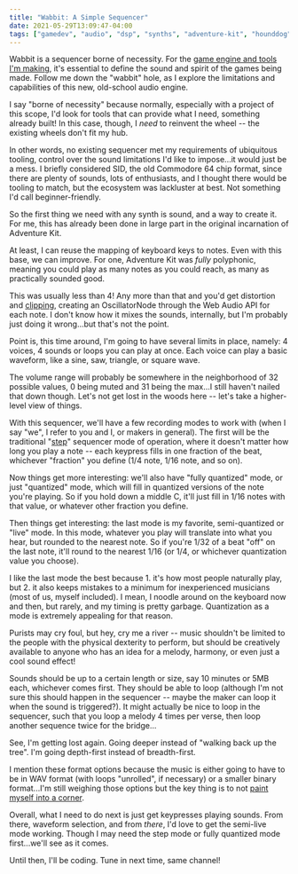 ```yaml
---
title: "Wabbit: A Simple Sequencer"
date: 2021-05-29T13:09:47-04:00
tags: ["gamedev", "audio", "dsp", "synths", "adventure-kit", "hounddog"]
---
```


Wabbit is a sequencer borne of necessity. For the [game engine and tools I'm making](/posts/the-foxie-language-and-the-hounddog-engine), it's essential to define the sound and spirit of the games being made. Follow me down the "wabbit" hole, as I explore the limitations and capabilities of this new, old-school audio engine.

I say "borne of necessity" because normally, especially with a project of this scope, I'd look for tools that can provide what I need, something already built! In this case, though, I _need_ to reinvent the wheel -- the existing wheels don't fit my hub.

In other words, no existing sequencer met my requirements of ubiquitous tooling, control over the sound limitations I'd like to impose...it would just be a mess. I briefly considered SID, the old Commodore 64 chip format, since there are plenty of sounds, lots of enthusiasts, and I thought there would be tooling to match, but the ecosystem was lackluster at best. Not something I'd call beginner-friendly.

So the first thing we need with any synth is sound, and a way to create it. For me, this has already been done in large part in the original incarnation of Adventure Kit.

At least, I can reuse the mapping of keyboard keys to notes. Even with this base, we can improve. For one, Adventure Kit was _fully_ polyphonic, meaning you could play as many notes as you could reach, as many as practically sounded good.

This was usually less than 4! Any more than that and you'd get distortion and [clipping](https://www.youtube.com/watch?v=COSPHLq8y98), creating an OscillatorNode through the Web Audio API for each note. I don't know how it mixes the sounds, internally, but I'm probably just doing it wrong...but that's not the point.

Point is, this time around, I'm going to have several limits in place, namely: 4 voices, 4 sounds or loops you can play at once. Each voice can play a basic waveform, like a sine, saw, triangle, or square wave.

The volume range will probably be somewhere in the neighborhood of 32 possible values, 0 being muted and 31 being the max...I still haven't nailed that down though. Let's not get lost in the woods here -- let's take a higher-level view of things.

With this sequencer, we'll have a few recording modes to work with (when I say "we", I refer to you and I, or makers in general). The first will be the traditional "[step](https://www.youtube.com/watch?v=Rt9Ld58OgEo)" sequencer mode of operation, where it doesn't matter how long you play a note -- each keypress fills in one fraction of the beat, whichever "fraction" you define (1/4 note, 1/16 note, and so on).

Now things get more interesting: we'll also have "fully quantized" mode, or just "quantized" mode, which will fill in quantized versions of the note you're playing. So if you hold down a middle C, it'll just fill in 1/16 notes with that value, or whatever other fraction you define.

Then things get interesting: the last mode is my favorite, semi-quantized or "live" mode. In this mode, whatever you play will translate into what you hear, but rounded to the nearest note. So if you're 1/32 of a beat "off" on the last note, it'll round to the nearest 1/16 (or 1/4, or whichever quantization value you choose).

I like the last mode the best because 1. it's how most people naturally play, but 2. it also keeps mistakes to a minimum for inexperienced musicians (most of us, myself included). I mean, I noodle around on the keyboard now and then, but rarely, and my timing is pretty garbage. Quantization as a mode is extremely appealing for that reason.

Purists may cry foul, but hey, cry me a river -- music shouldn't be limited to the people with the physical dexterity to perform, but should be creatively available to anyone who has an idea for a melody, harmony, or even just a cool sound effect!

Sounds should be up to a certain length or size, say 10 minutes or 5MB each, whichever comes first. They should be able to loop (although I'm not sure this should happen in the sequencer -- maybe the maker can loop it when the sound is triggered?). It might actually be nice to loop in the sequencer, such that you loop a melody 4 times per verse, then loop another sequence twice for the bridge...

See, I'm getting lost again. Going deeper instead of "walking back up the tree". I'm going depth-first instead of breadth-first.

I mention these format options because the music is either going to have to be in WAV format (with loops "unrolled", if necessary) or a smaller binary format...I'm still weighing those options but the key thing is to not [paint myself into a corner](/posts/deferring-decisions).

Overall, what I need to do next is just get keypresses playing sounds. From there, waveform selection, and from _there_, I'd love to get the semi-live mode working. Though I may need the step mode or fully quantized mode first...we'll see as it comes.

Until then, I'll be coding. Tune in next time, same channel!
